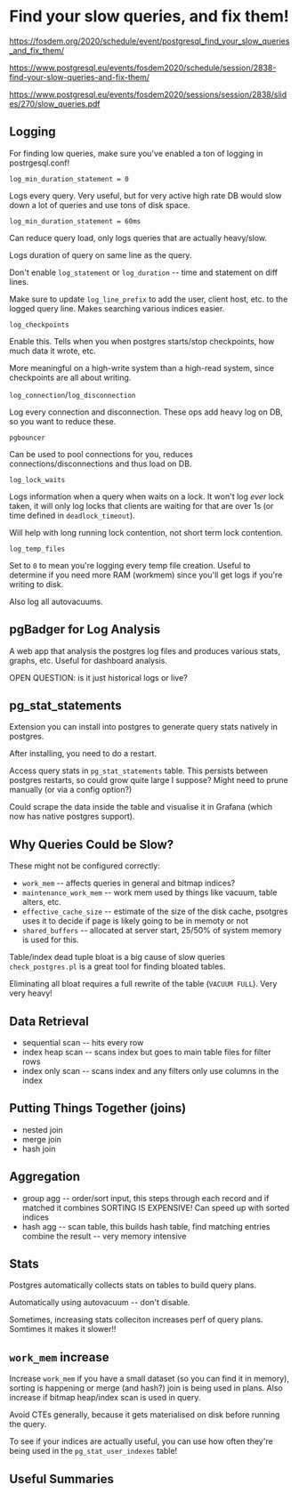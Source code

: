 # Find your slow queries, and fix them!

https://fosdem.org/2020/schedule/event/postgresql_find_your_slow_queries_and_fix_them/

https://www.postgresql.eu/events/fosdem2020/schedule/session/2838-find-your-slow-queries-and-fix-them/

https://www.postgresql.eu/events/fosdem2020/sessions/session/2838/slides/270/slow_queries.pdf


## Logging

For finding low queries, make sure you've enabled a ton of logging in postrgesql.conf!

`log_min_duration_statement = 0`

Logs every query. Very useful, but for very active high rate DB would slow down a lot of queries and use tons of disk space.

`log_min_duration_statement = 60ms`

Can reduce query load, only logs queries that are actually heavy/slow.

Logs duration of query on same line as the query.

Don't enable `log_statement` or `log_duration` -- time and statement on diff lines.

Make sure to update `log_line_prefix` to add the user, client host, etc. to the logged query line. Makes searching various indices easier.

`log_checkpoints`

Enable this. Tells when you when postgres starts/stop checkpoints, how much data it wrote, etc.

More meaningful on a high-write system than a high-read system, since checkpoints are all about writing.

`log_connection`/`log_disconnection`

Log every connection and disconnection. These ops add heavy log on DB, so you want to reduce these.

`pgbouncer`

Can be used to pool connections for you, reduces connections/disconnections and thus load on DB.

`log_lock_waits`

Logs information when a query when waits on a lock. It won't log _ever_ lock taken, it will only log locks that clients are waiting for that are over 1s (or time defined in `deadlock_timeout`).

Will help with long running lock contention, not short term lock contention.

`log_temp_files`

Set to `0` to mean you're logging every temp file creation. Useful to determine if you need more RAM (workmem) since you'll get logs if you're writing to disk.

Also log all autovacuums.

## pgBadger for Log Analysis

A web app that analysis the postgres log files and produces various stats, graphs, etc. Useful for dashboard analysis.

OPEN QUESTION: is it just historical logs or live?

## pg_stat_statements

Extension you can install into postgres to generate query stats natively in postgres.

After installing, you need to do a restart.

Access query stats in `pg_stat_statements` table. This persists between postgres restarts, so could grow quite large I suppose? Might need to prune manually (or via a config option?)

Could scrape the data inside the table and visualise it in Grafana (which now has native postgres support).

## Why Queries Could be Slow?

These might not be configured correctly:

* `work_mem` -- affects queries in general and  bitmap indices?
* `maintenance_work_mem` -- work mem used by things like vacuum, table alters, etc.
* `effective_cache_size` -- estimate of the size of the disk cache, psotgres uses it to decide if page is likely going to be in memoty or not
* `shared_buffers` -- allocated at server start, 25/50% of system memory is used for this.

Table/index dead tuple bloat is a big cause of slow queries `check_postgres.pl` is a great tool for finding bloated tables.

Eliminating all bloat requires a full rewrite of the table (`VACUUM FULL`). Very very heavy!

## Data Retrieval

* sequential scan -- hits every row
* index heap scan -- scans index but goes to main table files for filter rows
* index only scan -- scans index and any filters only use columns in the index

## Putting Things Together (joins)

* nested join
* merge join
* hash join

## Aggregation

* group agg -- order/sort input, this steps through each record and if matched it combines
    SORTING IS EXPENSIVE! Can speed up with sorted indices
* hash agg -- scan table, this builds hash table, find matching entries combine the result -- very memory intensive

## Stats

Postgres automatically collects stats on tables to build query plans.

Automatically using autovacuum -- don't disable.

Sometimes, increasing stats colleciton increases perf of query plans. Somtimes it makes it slower!!

## `work_mem` increase

Increase `work_mem` if you have a small dataset (so you can find it in memory), sorting is happening or merge (and hash?) join is being used in plans. Also increase if bitmap heap/index scan is used in query.

Avoid CTEs generally, because it gets materialised on disk before running the query.

To see if your indices are actually useful, you can use how often they're being used in the `pg_stat_user_indexes` table!

## Useful Summaries

[]()

[]()

[]()
